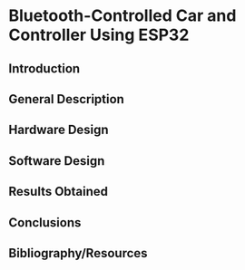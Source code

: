 # Bluetooth-Controlled Car and Controller Using ESP32
## Introduction
  
## General Description
  
## Hardware Design
  
## Software Design
  
## Results Obtained
  
## Conclusions
  
## Bibliography/Resources
  
